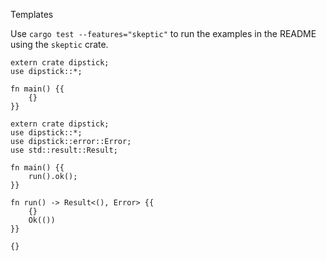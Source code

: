 Templates

Use `cargo test --features="skeptic"` to run the examples in the README using the `skeptic` crate. 
 
```rust,skt-run
extern crate dipstick;
use dipstick::*;

fn main() {{
    {}
}}
```

```rust,skt-fail
extern crate dipstick;
use dipstick::*;
use dipstick::error::Error;
use std::result::Result;

fn main() {{
    run().ok();
}}

fn run() -> Result<(), Error> {{
    {}
    Ok(())
}}
```


```rust,skt-plain
{}
```